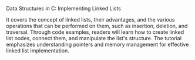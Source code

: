 Data Structures in C: Implementing Linked Lists

It covers the concept of linked lists, their advantages, and the various operations that can be performed on them, such as insertion, deletion, and traversal. Through code examples, readers will learn how to create linked list nodes, connect them, and manipulate the list's structure. The tutorial emphasizes understanding pointers and memory management for effective linked list implementation.